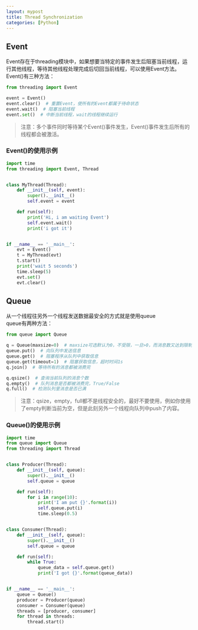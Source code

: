 ```yaml
---
layout: mypost
title: Thread Synchronization
categories: [Python]
---
```


## Event
Event存在于threading模块中，如果想要当特定的事件发生后阻塞当前线程，运行其他线程，等待其他线程处理完成后切回当前线程，可以使用Event方法。  
Event()有三种方法：  
```python
from threading import Event

event = Event()
event.clear()  # 重置Event，使所有的Event都属于待命状态
event.wait()  # 阻塞当前线程
event.set()  # 中断当前线程，wait的线程继续运行
```
> 注意：多个事件同时等待某个Event()事件发生，Event()事件发生后所有的线程都会被激活。

### Event()的使用示例  
```python
import time
from threading import Event, Thread


class MyThread(Thread):
    def __init__(self, event):
        super().__init__()
        self.event = event

    def run(self):
        print('Hi, i am waiting Event')
        self.event.wait()
        print('i got it')


if __name__ == '__main__':
    evt = Event()
    t = MyThread(evt)
    t.start()
    print('wait 5 seconds')
    time.sleep(5)
    evt.set()
    evt.clear()
```

## Queue  
从一个线程往另外一个线程发送数据最安全的方式就是使用queue  
queue有两种方法：  
```python
from queue import Queue

q = Queue(maxsize=0)  # maxsize可选默认为0，不受限，一旦>0，而消息数又达到限制，q.put()也将阻塞
queue.put()  # 向队列中发送信息
queue.get()  # 阻塞程序从队列中获取信息
queue.get(timeout=1)  # 阻塞获取信息，超时时间1s
q.join()  # 等待所有的消息都被消费完

q.qsize()  # 查询当前队列的消息个数
q.empty()  # 队列消息是否都被消费完，True/False
q.full()  # 检测队列里消息是否已满
```

> 注意：qsize，empty，full都不是线程安全的，最好不要使用，例如你使用了empty判断当前为空，但是此刻另外一个线程向队列中push了内容。

### Queue()的使用示例
```python
import time
from queue import Queue
from threading import Thread


class Producer(Thread):
    def __init__(self, queue):
        super().__init__()
        self.queue = queue

    def run(self):
        for i in range(10):
            print('I am put {}'.format(i))
            self.queue.put(i)
            time.sleep(0.5)


class Consumer(Thread):
    def __init__(self, queue):
        super().__init__()
        self.queue = queue

    def run(self):
        while True:
            queue_data = self.queue.get()
            print('I got {}'.format(queue_data))


if __name__ == '__main__':
    queue = Queue()
    producer = Producer(queue)
    consumer = Consumer(queue)
    threads = [producer, consumer]
    for thread in threads:
        thread.start()

```